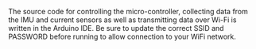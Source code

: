 The source code for controlling the micro-controller, collecting data from the IMU and current sensors as well as transmitting data over Wi-Fi is written in the Arduino IDE.
Be sure to update the correct SSID and PASSWORD before running to allow connection to your WiFi network.
